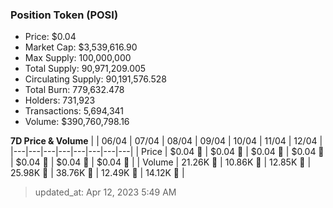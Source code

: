 
  ### Position Token (POSI)
  - Price: $0.04
  - Market Cap: $3,539,616.90
  - Max Supply: 100,000,000
  - Total Supply: 90,971,209.005
  - Circulating Supply: 90,191,576.528
  - Total Burn: 779,632.478
  - Holders: 731,923
  - Transactions: 5,694,341
  - Volume: $390,760,798.16

  **7D Price & Volume**
  | | 06&#x2F;04 | 07&#x2F;04 | 08&#x2F;04 | 09&#x2F;04 | 10&#x2F;04 | 11&#x2F;04 | 12&#x2F;04 |
  |---|---|---|---|---|---|---|---|
  | Price | $0.04 🚀 | $0.04 🔻 | $0.04 🔻 | $0.04 🚀 | $0.04 🔻 | $0.04 🚀 | $0.04 🚀 |
  | Volume | 21.26K 🔻 | 10.86K 🔻 | 12.85K 🚀 | 25.98K 🚀 | 38.76K 🚀 | 12.49K 🔻 | 14.12K 🚀 |

  > updated_at: Apr 12, 2023 5:49 AM
